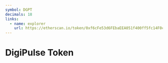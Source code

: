 ```yaml
---
symbol: DGPT
decimals: 18
links:
  - name: explorer
    url: https://etherscan.io/token/0xf6cFe53d6FEbaEEA051f400ff5fc14F0cBBDacA1
---
```


# DigiPulse Token
